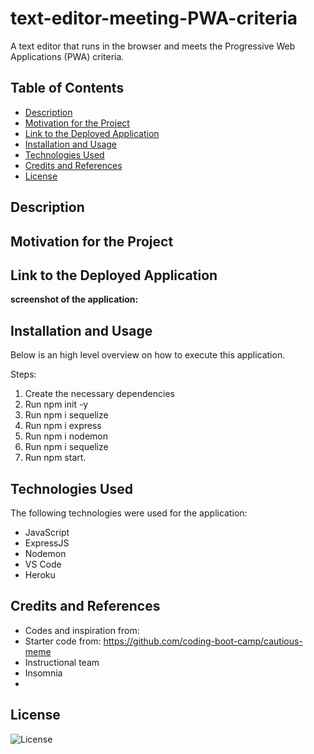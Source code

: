 # text-editor-meeting-PWA-criteria

A text editor that runs in the browser and meets the Progressive Web Applications (PWA) criteria.

## Table of Contents

- [Description](#description)
- [Motivation for the Project](#motivation-for-the-project)
- [Link to the Deployed Application](#link-to-deployed-application)
- [Installation and Usage](#installation-and-usage)
- [Technologies Used](#technologies-used)
- [Credits and References](#credits-and-references)
- [License](#license)

## Description


## Motivation for the Project


## Link to the Deployed Application



**screenshot of the application:** 



## Installation and Usage

Below is an high level overview on how to execute this application.

Steps:
1.  Create the necessary dependencies
2.	Run npm init -y
3.	Run npm i sequelize
4.	Run npm i express
5.  Run npm i nodemon
7.	Run npm i sequelize
8.	Run npm start.

   
## Technologies Used
The following technologies were used for the application:
- JavaScript
- ExpressJS
- Nodemon
- VS Code
- Heroku

## Credits and References
- Codes and inspiration from: 
- Starter code from: https://github.com/coding-boot-camp/cautious-meme
- Instructional team
- Insomnia
- 
  
## License

![License](https://img.shields.io/badge/License-MIT-9cf.svg)
